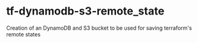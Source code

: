 # tf-dynamodb-s3-remote_state
Creation of an DynamoDB and S3 bucket to be used for saving terraform's remote states
